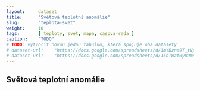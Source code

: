 ```yaml
---
layout:     dataset
title:      "Světová teplotní anomálie"
slug:       "teplota-svet"
weight:     10
tags:       [ teploty, svet, mapa, casova-rada ]
caption:    "TODO"
# TODO: vytvorit novou jednu tabulku, která spojuje oba datasety
# dataset-url:    "https://docs.google.com/spreadsheets/d/1mYBzne9T_tVpjNFmBuv1e6tNlUAVtADoQNGRJjuiyE4/edit?usp=sharing"
# dataset-url:    "https://docs.google.com/spreadsheets/d/16bTWzt0y8Omne9xxjd3o1rpszF764ATaC5UpFO5Zd7I/edit?usp=sharing"
---
```

<div class="section"><div class="container" markdown="1">

## Světová teplotní anomálie